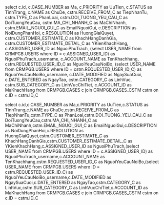select c.id,
    c.CASE_NUMBER as Ma,
    c.PRIORITY as UuTien,
    c.STATUS as TinhTrang,
    c.NAME as ChuDe,
    cstm.RECEIVE_FROM_C as TiepNhanTu,
    cstm.TYPE_C as PhanLoai,
    cstm.DOI_TUONG_YEU_CAU_C as DoiTuongYeuCau,
    cstm.MA_CHI_NHANH_C as MaChiNhanh,
    cstm.EMAIL_NGUOI_GUI_C as EmailNguoiGui,
    c.DESCRIPTION as NoiDungPhanHoi,
    c.RESOLUTION as HuongGiaiQuyet,
    cstm.CUSTOMER_ESTIMATE_C as KhachHangDanhGia,
    cstm.CUSTOMER_ESTIMATE_DETAIL_C as YKienKhachHang,
    c.ASSIGNED_USER_ID as NguoiPhuTrach,
    (select USER_NAME from CRMPGB.USERS where ID = c.ASSIGNED_USER_ID) as NguoiPhuTrach_username,
    c.ACCOUNT_NAME as TenKhachhang,
    cstm.REQUESTED_USER_ID_C as NguoiYeuCauNoiBo,
    (select USER_NAME from CRMPGB.USERS where ID = cstm.REQUESTED_USER_ID_C) as NguoiYeuCauNoiBo_username,
    c.DATE_MODIFIED as NgaySuaCuoi,
    c.DATE_ENTERED as NgayTao,
    cstm.CATEGORY_C as LinhVuc,
    cstm.SUB_CATEGORY_C as LinhVucChiTiet,
    c.ACCOUNT_ID as MaKhachHang
from CRMPGB.CASES c
    join CRMPGB.CASES_CSTM cstm
    on c.ID = cstm.ID_C


select c.id,c.CASE_NUMBER as Ma,c.PRIORITY as UuTien,c.STATUS as TinhTrang,c.NAME as ChuDe,cstm.RECEIVE_FROM_C as TiepNhanTu,cstm.TYPE_C as PhanLoai,cstm.DOI_TUONG_YEU_CAU_C as DoiTuongYeuCau,cstm.MA_CHI_NHANH_C as MaChiNhanh,cstm.EMAIL_NGUOI_GUI_C as EmailNguoiGui,c.DESCRIPTION as NoiDungPhanHoi,c.RESOLUTION as HuongGiaiQuyet,cstm.CUSTOMER_ESTIMATE_C as KhachHangDanhGia,cstm.CUSTOMER_ESTIMATE_DETAIL_C as YKienKhachHang,c.ASSIGNED_USER_ID as NguoiPhuTrach,(select USER_NAME from CRMPGB.USERS where ID = c.ASSIGNED_USER_ID) as NguoiPhuTrach_username,c.ACCOUNT_NAME as TenKhachhang,cstm.REQUESTED_USER_ID_C as NguoiYeuCauNoiBo,(select USER_NAME from CRMPGB.USERS where ID = cstm.REQUESTED_USER_ID_C) as NguoiYeuCauNoiBo_username,c.DATE_MODIFIED as NgaySuaCuoi,c.DATE_ENTERED as NgayTao,cstm.CATEGORY_C as LinhVuc,cstm.SUB_CATEGORY_C as LinhVucChiTiet,c.ACCOUNT_ID as MaKhachHang from CRMPGB.CASES c join CRMPGB.CASES_CSTM cstm on c.ID = cstm.ID_C
